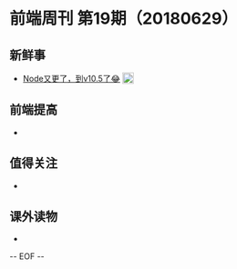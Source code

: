 # 前端周刊 第19期（20180629）

## 新鲜事
- [Node又更了，到v10.5了😂](https://nodejs.org/en/blog/release/v10.5.0/?utm_source=mife&utm_medium=article&utm_campaign=mifeweekly&utm_term=news) <img valign="top" width="auto" height="20" src="./assets/news.svg" />

## 前端提高
-

## 值得关注
-

## 课外读物
-

-- EOF --